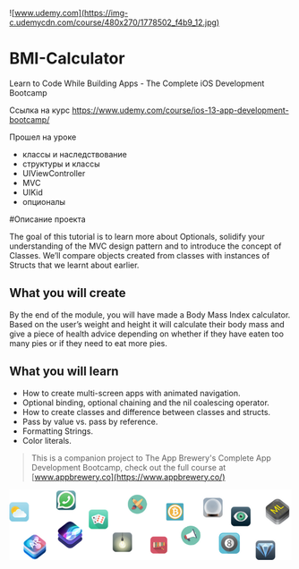 ![www.udemy.com](https://img-c.udemycdn.com/course/480x270/1778502_f4b9_12.jpg)

# BMI-Calculator
Learn to Code While Building Apps - The Complete iOS Development Bootcamp

[Ссылка на курс]: https://www.udemy.com/course/ios-13-app-development-bootcamp/

Ссылка на курс https://www.udemy.com/course/ios-13-app-development-bootcamp/

 Прошел на уроке
+ классы и наследствование
+ структуры и классы
+ UIViewController
+ MVC
+ UIKid
+ опционалы 


#Описание проекта

The goal of this tutorial is to learn more about Optionals, solidify your understanding of the MVC design pattern and to introduce the concept of Classes. We’ll compare objects created from classes with instances of Structs that we learnt about earlier. 

## What you will create

By the end of the module, you will have made a Body Mass Index calculator. Based on the user’s weight and height it will calculate their body mass and give a piece of health advice depending on whether if they have eaten too many pies or if they need to eat more pies. 

## What you will learn

* How to create multi-screen apps with animated navigation.
* Optional binding, optional chaining and the nil coalescing operator.
* How to create classes and difference between classes and structs. 
* Pass by value vs. pass by reference. 
* Formatting Strings. 
* Color literals.



>This is a companion project to The App Brewery's Complete App Development Bootcamp, check out the full course at [www.appbrewery.co](https://www.appbrewery.co/)

![End Banner](Documentation/readme-end-banner.png)
